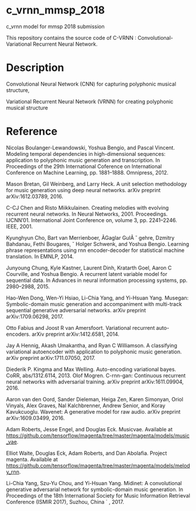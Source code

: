 # c_vrnn_mmsp_2018
c_vrnn model for mmsp 2018 submission

This repository contains the source code of C-VRNN : Convolutional-Variational Recurrent Neural Network.

# Description
Convolutional Neural Network (CNN) for capturing polyphonic musical structure,

Variational Recurrent Neural Network (VRNN) for creating polyphonic musical structure

# Reference
Nicolas Boulanger-Lewandowski, Yoshua Bengio, and Pascal Vincent. Modeling temporal dependencies in high-dimensional sequences: application to polyphonic music generation and transcription. In Proceedings of the 29th International Coference on International Conference on Machine Learning, pp. 1881–1888. Omnipress, 2012.

Mason Bretan, Gil Weinberg, and Larry Heck. A unit selection methodology for music generation using deep neural networks. arXiv preprint arXiv:1612.03789, 2016.

C-CJ Chen and Risto Miikkulainen. Creating melodies with evolving recurrent neural networks. In Neural Networks, 2001. Proceedings. IJCNN’01. International Joint Conference on, volume 3, pp. 2241–2246. IEEE, 2001.

Kyunghyun Cho, Bart van Merrienboer, ÃGaglar GulÃ ˘ gehre, Dzmitry Bahdanau, Fethi Bougares, ˘ Holger Schwenk, and Yoshua Bengio. Learning phrase representations using rnn encoder-decoder for statistical machine translation. In EMNLP, 2014.

Junyoung Chung, Kyle Kastner, Laurent Dinh, Kratarth Goel, Aaron C Courville, and Yoshua Bengio. A recurrent latent variable model for sequential data. In Advances in neural information processing systems, pp. 2980–2988, 2015.

Hao-Wen Dong, Wen-Yi Hsiao, Li-Chia Yang, and Yi-Hsuan Yang. Musegan: Symbolic-domain music generation and accompaniment with multi-track sequential generative adversarial networks. arXiv preprint arXiv:1709.06298, 2017.

Otto Fabius and Joost R van Amersfoort. Variational recurrent auto-encoders. arXiv preprint arXiv:1412.6581, 2014.

Jay A Hennig, Akash Umakantha, and Ryan C Williamson. A classifying variational autoencoder with application to polyphonic music generation. arXiv preprint arXiv:1711.07050, 2017.

Diederik P. Kingma and Max Welling. Auto-encoding variational bayes. CoRR, abs/1312.6114, 2013. Olof Mogren. C-rnn-gan: Continuous recurrent neural networks with adversarial training. arXiv preprint arXiv:1611.09904, 2016.

Aaron van den Oord, Sander Dieleman, Heiga Zen, Karen Simonyan, Oriol Vinyals, Alex Graves, Nal Kalchbrenner, Andrew Senior, and Koray Kavukcuoglu. Wavenet: A generative model for raw audio. arXiv preprint arXiv:1609.03499, 2016.

Adam Roberts, Jesse Engel, and Douglas Eck. Musicvae. Available at https://github.com/tensorflow/magenta/tree/master/magenta/models/music_vae.

Elliot Waite, Douglas Eck, Adam Roberts, and Dan Abolafia. Project magenta. Available at https://github.com/tensorflow/magenta/tree/master/magenta/models/melody_rnn.

Li-Chia Yang, Szu-Yu Chou, and Yi-Hsuan Yang. Midinet: A convolutional generative adversarial network for symbolic-domain music generation. In Proceedings of the 18th International Society for Music Information Retrieval Conference (ISMIR 2017), Suzhou, China ´ , 2017.
